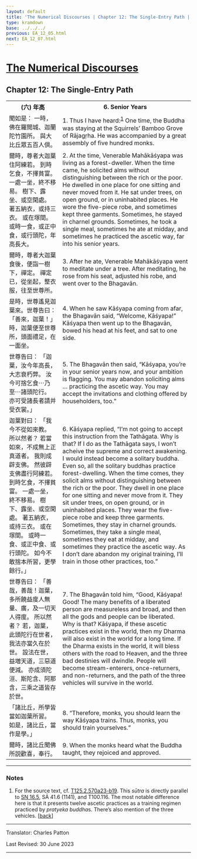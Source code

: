 ```yaml
---
layout: default
title: 'The Numerical Discourses | Chapter 12: The Single-Entry Path | 6. Senior Years'
type: kramdown
base: ../../../
previous: EA_12_05.html
next: EA_12_07.html
---
```


<h1><a href='../index.html'>The Numerical Discourses</a></h1>
<h2>Chapter 12: The Single-Entry Path</h2>

<table class="trans">
  <th class='ch'>(六) 年高</th>
  <th class='en'>6. Senior Years</th>
  <tr>
    <td class='ch' title='T125.2.570a23'>聞如是： 一時，佛在羅閲城、迦蘭陀竹園所。 與大比丘眾五百人倶。</td>
    <td id='p1'>1. Thus I have heard:<sup id="ref1"><a href="#n1">1</a></sup> One time, the Buddha was staying at the Squirrels’ Bamboo Grove of Rājagṛha. He was accompanied by a great assembly of five hundred monks.</td>
  </tr>
  <tr>
    <td class='ch' title='T125.2.570a24'>爾時，尊者大迦葉住阿練若。 到時乞食，不擇貧富。 一處一坐，終不移易。 樹下、露坐、或空閑處。 著五納衣，或持三衣。 或在塚間。 或時一食，或正中食，或行頭陀，年高長大。</td>
    <td id='p2'>2. At the time, Venerable Mahākāśyapa was living as a forest-dweller. When the time came, he solicited alms without distinguishing between the rich or the poor. He dwelled in one place for one sitting and never moved from it. He sat under trees, on open ground, or in uninhabited places. He wore the five-piece robe, and sometimes kept three garments. Sometimes, he stayed in charnel grounds. Sometimes, he took a single meal, sometimes he ate at midday, and sometimes he practiced the ascetic way, far into his senior years.</td>
  </tr>
  <tr>
    <td class='ch' title='T125.2.570a28'>爾時，尊者大迦葉食後，便詣一樹下，禪定。 禪定已，從坐起，整衣服，往至世尊所。</td>
    <td id='p3'>3. After he ate, Venerable Mahākāśyapa went to meditate under a tree. After meditating, he rose from his seat, adjusted his robe, and went over to the Bhagavān.</td>
  </tr>
  <tr>
    <td class='ch' title='T125.2.570b1'>是時，世尊遙見迦葉來。世尊告曰： 「善來，迦葉！」 時，迦葉便至世尊所，頭面禮足，在一面坐。</td>
    <td id='p4'>4. When he saw Kāśyapa coming from afar, the Bhagavān said, “Welcome, Kāśyapa!” Kāśyapa then went up to the Bhagavān, bowed his head at his feet, and sat to one side.</td>
  </tr>
  <tr>
    <td class='ch' title='T125.2.570b3'>世尊告曰： 「迦葉，汝今年高長，大志衰朽弊。 汝今可捨乞食⋯乃至⋯諸頭陀行。 亦可受諸長者請并受衣裳。」</td>
    <td id='p5'>5. The Bhagavān then said, “Kāśyapa, you’re in your senior years now, and your ambition is flagging. You may abandon soliciting alms … practicing the ascetic way. You may accept the invitations and clothing offered by householders, too.”</td>
  </tr>
  <tr>
    <td class='ch' title='T125.2.570b5'>迦葉對曰： 「我今不從如來教。 所以然者？ 若當如來，不成無上正真道者。 我則成辟支佛。 然彼辟支佛盡行阿練若。 到時乞食，不擇貧富。 一處一坐，終不移易。 樹下、露坐、或空閑處。 著五納衣，或持三衣。 或在塚間。 或時一食、或正中食、或行頭陀。 如今不敢捨本所習，更學餘行。」</td>
    <td id='p6'>6. Kāśyapa replied, “I’m not going to accept this instruction from the Tathāgata. Why is that? If I do as the Tathāgata says, I won’t acheive the supreme and correct awakening. I would instead become a solitary buddha. Even so, all the solitary buddhas practice forest-dwelling. When the time comes, they solicit alms without distinguishing between the rich or the poor. They dwell in one place for one sitting and never move from it. They sit under trees, on open ground, or in uninhabited places. They wear the five-piece robe and keep three garments. Sometimes, they stay in charnel grounds.  Sometimes, they take a single meal, sometimes they eat at midday, and sometimes they practice the ascetic way. As I don’t dare abandon my original training, I’ll train in those other practices, too.”</td>
  </tr>
  <tr>
    <td class='ch' title='T125.2.570b12'>世尊告曰： 「善哉，善哉！迦葉，多所饒益度人無量、廣，及一切天人得度。 所以然者？ 若，迦葉，此頭陀行在世者，我法亦當久在於世。 設法在世，益増天道，三惡道便減。 亦成須陀洹、斯陀含、阿那含，三乘之道皆存於世。</td>
    <td id='p7'>7. The Bhagavān told him, “Good, Kāśyapa! Good! The many benefits of a liberated person are measureless and broad, and then all the gods and people can be liberated. Why is that? Kāśyapa, if these ascetic practices exist in the world, then my Dharma will also exist in the world for a long time. If the Dharma exists in the world, it will bless others with the road to Heaven, and the three bad destinies will dwindle. People will become stream-enterers, once-returners, and non-returners, and the path of the three vehicles will survive in the world.</td>
  </tr>
  <tr>
    <td class='ch' title='T125.2.570b17'>「諸比丘，所學皆當如迦葉所習。 如是，諸比丘，當作是學。」</td>
    <td id='p8'>8. “Therefore, monks, you should learn the way Kāśyapa trains. Thus, monks, you should train yourselves.”</td>
  </tr>
  <tr>
    <td class='ch' title='T125.2.570b18'>爾時，諸比丘聞佛所説歡喜，奉行。</td>
    <td id='p9'>9. When the monks heard what the Buddha taught, they rejoiced and approved.</td>
  </tr>
</table>

<hr/>

<h3 id="notes">Notes</h3>

<ol class="notes-list">
<li id="n1"><p>For the source text, cf. <a href="https://cbetaonline.dila.edu.tw/zh/T02n0125_p0570a23" target="_blank">T125.2.570a23-b19</a>. This <em>sūtra</em> is directly parallel to <a href="https://suttacentral.net/sn16.5" target="_blank">SN 16.5</a>, SĀ 41.6 (1141), and T100.116. The most notable difference here is that it presents twelve ascetic practices as a training regimen practiced by <em>pratyeka buddha</em>s. There’s also mention of the three vehicles. [<a href="#ref1">back</a>]</p></li>
</ol>
<hr/>

<p class="translator">Translator: Charles Patton</p>
<p class='revised'>Last Revised: 30 June 2023</p>

<hr/>